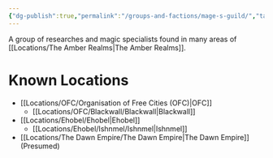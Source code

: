 ```yaml
---
{"dg-publish":true,"permalink":"/groups-and-factions/mage-s-guild/","tags":["Groups"],"noteIcon":"","created":"2024-05-15T10:37:39.098+01:00","updated":"2024-12-31T21:58:53.917+00:00"}
---
```


A group of researches and magic specialists found in many areas of [[Locations/The Amber Realms\|The Amber Realms]].

# Known Locations
- [[Locations/OFC/Organisation of Free Cities (OFC)\|OFC]] 
	- [[Locations/OFC/Blackwall/Blackwall\|Blackwall]]
- [[Locations/Ehobel/Ehobel\|Ehobel]]
	- [[Locations/Ehobel/Ishnmel/Ishnmel\|Ishnmel]]
- [[Locations/The Dawn Empire/The Dawn Empire\|The Dawn Empire]] (Presumed)
